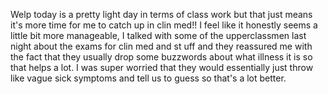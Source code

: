 Welp today is a pretty light day in terms of class work but that just means it's more time for me to catch up in clin med!! I feel like it honestly seems a little bit more manageable, I talked with some of the upperclassmen last night about the exams for clin med and st uff and they reassured me with the fact that they usually drop some buzzwords about what illness it is so that helps a lot. I was super worried that they would essentially just throw like vague sick symptoms and tell us to guess so that's a lot better.
